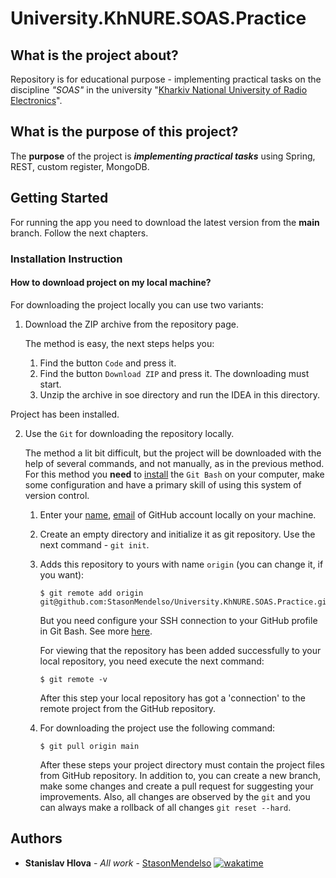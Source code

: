# University.KhNURE.SOAS.Practice

## What is the project about?

Repository is for educational purpose - implementing practical tasks on the discipline *"SOAS"* in
the university "[Kharkiv National University of Radio Electronics][1]".

## What is the purpose of this project?

The **purpose** of the project is ***implementing practical tasks*** using Spring, REST, custom register, MongoDB.

## Getting Started

For running the app you need to download the latest version from the **main** branch. Follow the next chapters.

### Installation Instruction

#### How to download project on my local machine?

For downloading the project locally you can use two variants:

1. Download the ZIP archive from the repository page.

   The method is easy, the next steps helps you:
    1. Find the button `Code` and press it.
    2. Find the button `Download ZIP` and press it. The downloading must start.
    3. Unzip the archive in soe directory and run the IDEA in this directory.

Project has been installed.

2. Use the `Git` for downloading the repository locally.

   The method a lit bit difficult, but the project will be downloaded with the help
   of several commands, and not manually, as in the previous method. For this method
   you **need** to [install][4] the `Git Bash` on your computer, make some configuration and have a primary skill of
   using this system of version control.
    1. Enter your [name][5], [email][6] of GitHub account locally on your machine.
    2. Create an empty directory and initialize it as git repository. Use the next
       command - `git init`.
    3. Adds this repository to yours with name `origin` (you can change it, if you want):
        ```
       $ git remote add origin git@github.com:StasonMendelso/University.KhNURE.SOAS.Practice.git
       ```
       But you need configure your SSH connection to your GitHub profile in Git Bash. See more [here][7].

       For viewing that the repository has been added successfully to your local
       repository, you need execute the next command:
       ```
       $ git remote -v
       ```

       After this step your local repository has got a 'connection' to the remote
       project from the GitHub repository.
    4. For downloading the project use the following command:
       ```
       $ git pull origin main
       ```
       After these steps your project directory must contain the project files from
       GitHub repository. In addition to, you can create a new branch, make some
       changes and create a pull request for suggesting your improvements. Also, all
       changes are observed by the `git` and you can always make a rollback of
       all changes `git reset --hard`.


## Authors

* **Stanislav Hlova** - *All
  work* - [StasonMendelso](https://github.com/StasonMendelso) [![wakatime](https://wakatime.com/badge/user/b33e0124-90c1-44a9-95a8-0f09b324ad70/project/5faf2bc1-e1a3-46b2-a4dd-3918237f73ab.svg)](https://wakatime.com/badge/user/b33e0124-90c1-44a9-95a8-0f09b324ad70/project/5faf2bc1-e1a3-46b2-a4dd-3918237f73ab)

[1]:https://nure.ua/

[4]:https://git-scm.com/downloads

[5]:https://docs.github.com/en/get-started/getting-started-with-git/setting-your-username-in-git

[6]:https://docs.github.com/en/account-and-profile/setting-up-and-managing-your-personal-account-on-github/managing-email-preferences/setting-your-commit-email-address

[7]:https://docs.github.com/en/authentication/connecting-to-github-with-ssh